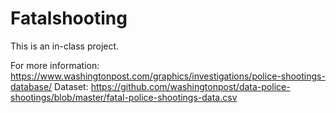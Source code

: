 # Fatalshooting

This is an in-class project.

For more information: https://www.washingtonpost.com/graphics/investigations/police-shootings-database/
Dataset: https://github.com/washingtonpost/data-police-shootings/blob/master/fatal-police-shootings-data.csv
